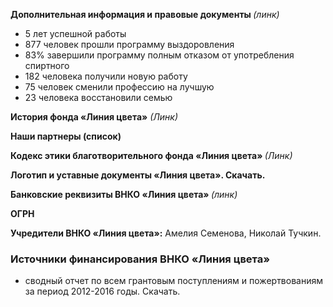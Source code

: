 <strong>Дополнительная информация и правовые документы </strong><em>(линк)</em>
<ul>
 	<li>5 лет успешной работы</li>
 	<li>877 человек прошли программу выздоровления</li>
 	<li>83% завершили программу полным отказом от употребления спиртного</li>
 	<li>182 человека получили новую работу</li>
 	<li>75 человек сменили профессию на лучшую</li>
 	<li>23 человека восстановили семью</li>
</ul>
<strong>История фонда «Линия цвета»</strong> <em>(Линк)</em>

<strong>Наши партнеры (список)</strong>

<strong>Кодекс этики благотворительного фонда «Линия цвета» </strong><em>(Линк)</em>

<strong>Логотип и уставные документы «Линия цвета». Скачать.</strong>

<strong>Банковские реквизиты ВНКО «Линия цвета» </strong><em>(линк)</em>

<strong>ОГРН</strong>

<strong>Учредители ВНКО «Линия цвета»:</strong> Амелия Семенова, Николай Тучкин.

### Источники финансирования ВНКО «Линия цвета» 

* сводный отчет по всем грантовым поступлениям и пожертвованиям за период 2012-2016 годы. Скачать.
